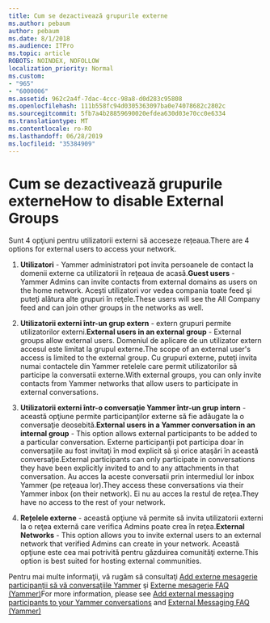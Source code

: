 ```yaml
---
title: Cum se dezactivează grupurile externe
ms.author: pebaum
author: pebaum
ms.date: 8/1/2018
ms.audience: ITPro
ms.topic: article
ROBOTS: NOINDEX, NOFOLLOW
localization_priority: Normal
ms.custom:
- "965"
- "6000006"
ms.assetid: 962c2a4f-7dac-4ccc-98a8-d0d283c95808
ms.openlocfilehash: 111b558fc94d0305363097ba0e74078682c2802c
ms.sourcegitcommit: 5fb7a4b28859690020efdea630d03e70cc0e6334
ms.translationtype: MT
ms.contentlocale: ro-RO
ms.lasthandoff: 06/28/2019
ms.locfileid: "35384909"
---
```

# <a name="how-to-disable-external-groups"></a><span data-ttu-id="2a153-102">Cum se dezactivează grupurile externe</span><span class="sxs-lookup"><span data-stu-id="2a153-102">How to disable External Groups</span></span>

<span data-ttu-id="2a153-103">Sunt 4 opţiuni pentru utilizatorii externi să acceseze rețeaua.</span><span class="sxs-lookup"><span data-stu-id="2a153-103">There are 4 options for external users to access your network.</span></span>
  
1. <span data-ttu-id="2a153-104">**Utilizatori** - Yammer administratori pot invita persoanele de contact la domenii externe ca utilizatorii în reţeaua de acasă.</span><span class="sxs-lookup"><span data-stu-id="2a153-104">**Guest users** - Yammer Admins can invite contacts from external domains as users on the home network.</span></span> <span data-ttu-id="2a153-105">Aceşti utilizatori vor vedea compania toate feed şi puteţi alătura alte grupuri în reţele.</span><span class="sxs-lookup"><span data-stu-id="2a153-105">These users will see the All Company feed and can join other groups in the networks as well.</span></span>

2. <span data-ttu-id="2a153-106">**Utilizatorii externi într-un grup extern** - extern grupuri permite utilizatorilor externi.</span><span class="sxs-lookup"><span data-stu-id="2a153-106">**External users in an external group** - External groups allow external users.</span></span> <span data-ttu-id="2a153-107">Domeniul de aplicare de un utilizator extern accesul este limitat la grupul externe.</span><span class="sxs-lookup"><span data-stu-id="2a153-107">The scope of an external user's access is limited to the external group.</span></span> <span data-ttu-id="2a153-108">Cu grupuri externe, puteţi invita numai contactele din Yammer retelele care permit utilizatorilor să participe la conversatii externe.</span><span class="sxs-lookup"><span data-stu-id="2a153-108">With external groups, you can only invite contacts from Yammer networks that allow users to participate in external conversations.</span></span>

3. <span data-ttu-id="2a153-109">**Utilizatorii externi într-o conversaţie Yammer într-un grup intern** - această opţiune permite participanţilor externe să fie adăugate la o conversaţie deosebită.</span><span class="sxs-lookup"><span data-stu-id="2a153-109">**External users in a Yammer conversation in an internal group** - This option allows external participants to be added to a particular conversation.</span></span> <span data-ttu-id="2a153-110">Externe participanţii pot participa doar în conversaţiile au fost invitaţi în mod explicit să şi orice ataşări în această conversaţie.</span><span class="sxs-lookup"><span data-stu-id="2a153-110">External participants can only participate in conversations they have been explicitly invited to and to any attachments in that conversation.</span></span> <span data-ttu-id="2a153-111">Au acces la aceste conversatii prin intermediul lor inbox Yammer (pe reţeaua lor).</span><span class="sxs-lookup"><span data-stu-id="2a153-111">They access these conversations via their Yammer inbox (on their network).</span></span> <span data-ttu-id="2a153-112">Ei nu au acces la restul de reţea.</span><span class="sxs-lookup"><span data-stu-id="2a153-112">They have no access to the rest of your network.</span></span>

4. <span data-ttu-id="2a153-113">**Rețelele externe** - această opţiune vă permite să invita utilizatorii externi la o reţea externă care verifica Admins poate crea în reţea.</span><span class="sxs-lookup"><span data-stu-id="2a153-113">**External Networks** - This option allows you to invite external users to an external network that verified Admins can create in your network.</span></span> <span data-ttu-id="2a153-114">Această opţiune este cea mai potrivită pentru găzduirea comunităţi externe.</span><span class="sxs-lookup"><span data-stu-id="2a153-114">This option is best suited for hosting external communities.</span></span>

<span data-ttu-id="2a153-115">Pentru mai multe informaţii, vă rugăm să consultaţi [Add externe mesagerie participanţii să vă conversaţiile Yammer](https://support.office.com/article/add-external-messaging-participants-to-your-yammer-conversations-423653bb-86b2-4eac-9d7e-dca121f7c16c?ui=en-US&amp;rs=en-US&amp;ad=US) şi [Externe mesagerie FAQ (Yammer)](https://support.office.com/article/External-messaging-FAQ-Yammer-35b59d6c-bb1c-4541-bf19-9f67d2f2b199)</span><span class="sxs-lookup"><span data-stu-id="2a153-115">For more information, please see [Add external messaging participants to your Yammer conversations](https://support.office.com/article/add-external-messaging-participants-to-your-yammer-conversations-423653bb-86b2-4eac-9d7e-dca121f7c16c?ui=en-US&amp;rs=en-US&amp;ad=US) and [External Messaging FAQ (Yammer)](https://support.office.com/article/External-messaging-FAQ-Yammer-35b59d6c-bb1c-4541-bf19-9f67d2f2b199)</span></span>
  